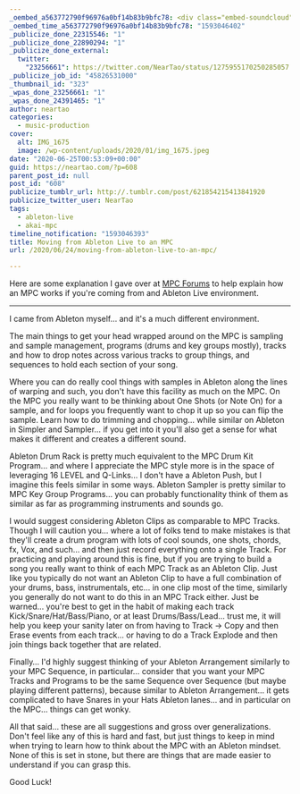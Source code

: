 ```yaml
---
_oembed_a563772790f96976a0bf14b83b9bfc78: <div class="embed-soundcloud"><iframe title="STBB 694 - Donk by NearTao" width="500" height="400" scrolling="no" frameborder="no" src="https://w.soundcloud.com/player/?visual=true&url=https%3A%2F%2Fapi.soundcloud.com%2Ftracks%2F845580424&show_artwork=true&maxwidth=500&maxheight=750&dnt=1"></iframe></div>
_oembed_time_a563772790f96976a0bf14b83b9bfc78: "1593046402"
_publicize_done_22315546: "1"
_publicize_done_22890294: "1"
_publicize_done_external:
  twitter:
    "23256661": https://twitter.com/NearTao/status/1275955170250285057
_publicize_job_id: "45826531000"
_thumbnail_id: "323"
_wpas_done_23256661: "1"
_wpas_done_24391465: "1"
author: neartao
categories:
  - music-production
cover:
  alt: IMG_1675
  image: /wp-content/uploads/2020/01/img_1675.jpeg
date: "2020-06-25T00:53:09+00:00"
guid: https://neartao.com/?p=608
parent_post_id: null
post_id: "608"
publicize_tumblr_url: http://.tumblr.com/post/621854215413841920
publicize_twitter_user: NearTao
tags:
  - ableton-live
  - akai-mpc
timeline_notification: "1593046393"
title: Moving from Ableton Live to an MPC
url: /2020/06/24/moving-from-ableton-live-to-an-mpc/

---
```

Here are some explanation I gave over at [MPC Forums](https://www.mpc-forums.com/viewtopic.php?f=48&t=198904&p=1798905#p1798905) to help explain how an MPC works if you're coming from and Ableton Live environment.

* * *

I came from Ableton myself… and it's a much different environment.

The main things to get your head wrapped around on the MPC is sampling and sample management, programs (drums and key groups mostly), tracks and how to drop notes across various tracks to group things, and sequences to hold each section of your song.

Where you can do really cool things with samples in Ableton along the lines of warping and such, you don't have this facility as much on the MPC. On the MPC you really want to be thinking about One Shots (or Note On) for a sample, and for loops you frequently want to chop it up so you can flip the sample. Learn how to do trimming and chopping… while similar on Ableton in Simpler and Sampler… if you get into it you'll also get a sense for what makes it different and creates a different sound.

Ableton Drum Rack is pretty much equivalent to the MPC Drum Kit Program… and where I appreciate the MPC style more is in the space of leveraging 16 LEVEL and Q-Links… I don't have a Ableton Push, but I imagine this feels similar in some ways. Ableton Sampler is pretty similar to MPC Key Group Programs… you can probably functionality think of them as similar as far as programming instruments and sounds go.

I would suggest considering Ableton Clips as comparable to MPC Tracks. Though I will caution you… where a lot of folks tend to make mistakes is that they'll create a drum program with lots of cool sounds, one shots, chords, fx, Vox, and such… and then just record everything onto a single Track. For practicing and playing around this is fine, but if you are trying to build a song you really want to think of each MPC Track as an Ableton Clip. Just like you typically do not want an Ableton Clip to have a full combination of your drums, bass, instrumentals, etc… in one clip most of the time, similarly you generally do not want to do this in an MPC Track either. Just be warned… you're best to get in the habit of making each track Kick/Snare/Hat/Bass/Piano, or at least Drums/Bass/Lead… trust me, it will help you keep your sanity later on from having to Track -> Copy and then Erase events from each track… or having to do a Track Explode and then join things back together that are related.

Finally… I'd highly suggest thinking of your Ableton Arrangement similarly to your MPC Sequence, in particular… consider that you want your MPC Tracks and Programs to be the same Sequence over Sequence (but maybe playing different patterns), because similar to Ableton Arrangement… it gets complicated to have Snares in your Hats Ableton lanes… and in particular on the MPC… things can get wonky.

All that said… these are all suggestions and gross over generalizations. Don't feel like any of this is hard and fast, but just things to keep in mind when trying to learn how to think about the MPC with an Ableton mindset. None of this is set in stone, but there are things that are made easier to understand if you can grasp this.

Good Luck!
